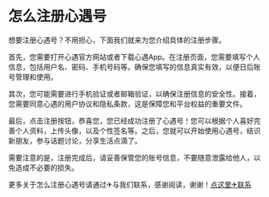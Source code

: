 # 怎么注册心遇号

想要注册心遇号？不用担心，下面我们就来为您介绍具体的注册步骤。

首先，您需要打开心遇官方网站或者下载心遇App。在注册页面，您需要填写个人信息，包括用户名、密码、手机号码等。确保您填写的信息真实有效，以便日后账号管理和使用。

其次，您可能需要进行手机验证或者邮箱验证，以确保注册信息的安全性。接着，您需要同意心遇的用户协议和隐私条款，这是保障您和平台权益的重要文件。

最后，点击注册按钮，恭喜您，您已经成功注册了心遇号！您可以根据个人喜好完善个人资料，上传头像，以及个性签名等。之后，您就可以开始使用心遇号，结识新朋友，参与话题讨论，分享生活点滴了。

需要注意的是，注册完成后，请妥善保管您的账号信息，不要随意泄露给他人，以免造成不必要的损失。

更多关于怎么注册心遇号请通过✈与我们联系，感谢阅读，谢谢！[点这里✈联系](https://a.k02.cc)